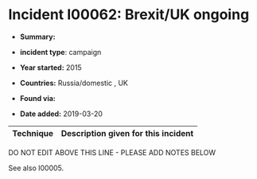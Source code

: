 # Incident I00062: Brexit/UK ongoing

* **Summary:** 

* **incident type**: campaign

* **Year started:** 2015

* **Countries:** Russia/domestic , UK

* **Found via:** 

* **Date added:** 2019-03-20
 

| Technique | Description given for this incident |
| --------- | ------------------------- |


DO NOT EDIT ABOVE THIS LINE - PLEASE ADD NOTES BELOW

See also I00005.